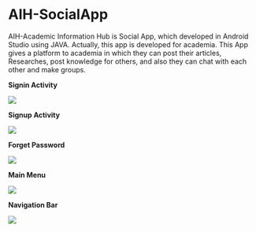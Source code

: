 # AIH-SocialApp

AIH-Academic Information Hub is Social App, which developed in Android Studio using JAVA. Actually, this app is developed for academia. This App gives a platform to academia in which they can post their articles, Researches, post knowledge for others, and also they can chat with each other and make groups.


<B>Signin Activity</B>

<img src="Images/AIH%201.jpeg">

<B>Signup Activity</B>

<img src="Images/AIH%202.jpeg">

<B>Forget Password</B>

<img src="Images/AIH%203.jpeg">

<B>Main Menu</B>

<img src="Images/AIH%204.jpeg">

<B>Navigation Bar</B>

<img src="Images/AIH%205.jpeg">
